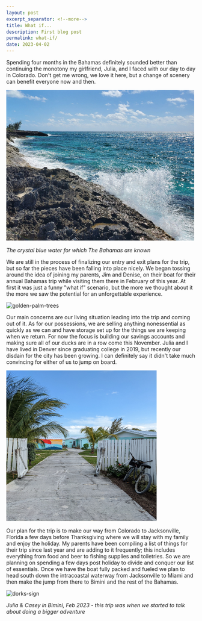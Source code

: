 ```yaml
---
layout: post
excerpt_separator: <!--more-->
title: What if...
description: First blog post
permalink: what-if/
date: 2023-04-02
---
```


Spending four months in the Bahamas definitely sounded better than continuing the monotony my girlfriend, Julia, and I faced with our day to day in Colorado. Don't get me wrong, we love it here, but a change of scenery can benefit everyone now and then.

<img src="https://github.com/JuliaSobczak/JuliaSobczak.github.io/blob/master/crashing_waves.jpg" alt="crashing_waves" style="width:500px;height:400px;">

 *The crystal blue water for which The Bahamas are known*


We are still in the process of finalizing our entry and exit plans for the trip, but so far the pieces have been falling into place nicely. We began tossing around the idea of joining my parents, Jim and Denise, on their boat for their annual Bahamas trip while visiting them there in February of this year. At first it was just a funny "what if" scenario, but the more we thought about it the more we saw the potential for an unforgettable experience.

<img src="https://github.com/JuliaSobczak/JuliaSobczak.github.io/blob/master/images/golden-palm-trees.jpg" alt="golden-palm-trees" style="width:400px;height:400px;">

Our main concerns are our living situation leading into the trip and coming out of it. As for our possessions, we are selling anything nonessential as quickly as we can and have storage set up for the things we are keeping when we return. For now the focus is building our savings accounts and making sure all of our ducks are in a row come this November. Julia and I have lived in Denver since graduating college in 2019, but recently our disdain for the city has been growing. I can definitely say it didn't take much convincing for either of us to jump on board.

<img src="https://github.com/JuliaSobczak/JuliaSobczak.github.io/blob/master/images/sunset-bicycle.jpg" alt="sunset-bicycle" style="width:400px;height:400px;">

Our plan for the trip is to make our way from Colorado to Jacksonville, Florida a few days before Thanksgiving where we will stay with my family and enjoy the holiday. My parents have been compiling a list of things for their trip since last year and are adding to it frequently; this includes everything from food and beer to fishing supplies and toiletries. So we are planning on spending a few days post holiday to divide and conquer our list of essentials. Once we have the boat fully packed and fueled we plan to head south down the intracoastal waterway from Jacksonville to Miami and then make the jump from there to Bimini and the rest of the Bahamas. 

<img src="https://github.com/JuliaSobczak/JuliaSobczak.github.io/blob/master/images/dorks-sign.jpg" alt="dorks-sign" style="width:400px;height:600px;">

*Julia & Casey in Bimini, Feb 2023 - this trip was when we started to talk about doing a bigger adventure*
